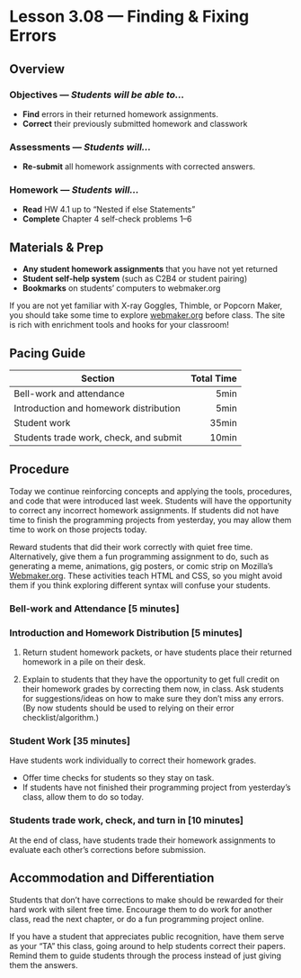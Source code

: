 Lesson 3.08 — Finding & Fixing Errors
====================================================================================================

Overview
--------
### Objectives — _Students will be able to…_
- **Find** errors in their returned homework assignments.
- **Correct** their previously submitted homework and classwork

### Assessments — _Students will…_
- **Re-submit** all homework assignments with corrected answers.

### Homework — _Students will…_
- **Read** HW 4.1 up to “Nested if else Statements”
- **Complete** Chapter 4 self-check problems 1–6


Materials & Prep
----------------
- **Any student homework assignments** that you have not yet returned
- **Student self-help system** (such as C2B4 or student pairing)
- **Bookmarks** on students’ computers to webmaker.org

If you are not yet familiar with X-ray Goggles, Thimble, or Popcorn Maker, you should take some time
to explore [webmaker.org] before class. The site is rich with enrichment tools and hooks for your
classroom!


Pacing Guide
------------
| Section                                | Total Time |
|----------------------------------------|-----------:|
| Bell-work and attendance               |       5min |
| Introduction and homework distribution |       5min |
| Student work                           |      35min |
| Students trade work, check, and submit |      10min |


Procedure
---------
Today we continue reinforcing concepts and applying the tools, procedures, and code that were
introduced last week. Students will have the opportunity to correct any incorrect homework
assignments. If students did not have time to finish the programming projects from yesterday, you
may allow them time to work on those projects today.

Reward students that did their work correctly with quiet free time. Alternatively, give them a fun
programming assignment to do, such as generating a meme, animations, gig posters, or comic strip on
Mozilla’s [Webmaker.org]. These activities teach HTML and CSS, so you might avoid them if you think
exploring different syntax will confuse your students.

### Bell-work and Attendance \[5 minutes\]

### Introduction and Homework Distribution \[5 minutes\]

1. Return student homework packets, or have students place their returned homework in a pile on
   their desk.

2. Explain to students that they have the opportunity to get full credit on their homework grades by
   correcting them now, in class. Ask students for suggestions/ideas on how to make sure they don’t
   miss any errors. (By now students should be used to relying on their error checklist/algorithm.)

### Student Work \[35 minutes\]
Have students work individually to correct their homework grades.
- Offer time checks for students so they stay on task.
- If students have not finished their programming project from yesterday’s class, allow them to do
  so today.

### Students trade work, check, and turn in \[10 minutes\]
At the end of class, have students trade their homework assignments to evaluate each other’s
corrections before submission.


Accommodation and Differentiation
---------------------------------
Students that don’t have corrections to make should be rewarded for their hard work with silent free
time. Encourage them to do work for another class, read the next chapter, or do a fun programming
project online.

If you have a student that appreciates public recognition, have them serve as your “TA” this class,
going around to help students correct their papers. Remind them to guide students through the
process instead of just giving them the answers.



[webmaker.org]: http://www.webmaker.org
